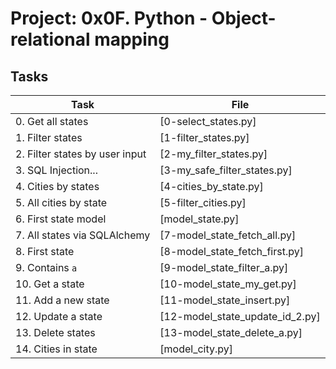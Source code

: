 # Project: 0x0F. Python - Object-relational mapping

## Tasks

| Task | File |
| ---- | ---- |
| 0. Get all states | [0-select_states.py]
| 1. Filter states | [1-filter_states.py]
| 2. Filter states by user input | [2-my_filter_states.py]
| 3. SQL Injection... | [3-my_safe_filter_states.py]
| 4. Cities by states | [4-cities_by_state.py]
| 5. All cities by state | [5-filter_cities.py]
| 6. First state model | [model_state.py]
| 7. All states via SQLAlchemy | [7-model_state_fetch_all.py]
| 8. First state | [8-model_state_fetch_first.py]
| 9. Contains `a` | [9-model_state_filter_a.py]
| 10. Get a state | [10-model_state_my_get.py]
| 11. Add a new state | [11-model_state_insert.py]
| 12. Update a state | [12-model_state_update_id_2.py]
| 13. Delete states | [13-model_state_delete_a.py]
| 14. Cities in state | [model_city.py]
